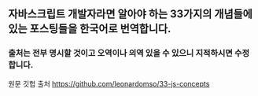 
## 자바스크립트 개발자라면 알아야 하는 33가지의 개념들에 있는 포스팅들을 한국어로 번역합니다.
### 출처는 전부 명시할 것이고 오역이나 의역 있을 수 있으니 지적하시면 수정합니다.

원문 깃헙 출처
  https://github.com/leonardomso/33-js-concepts
